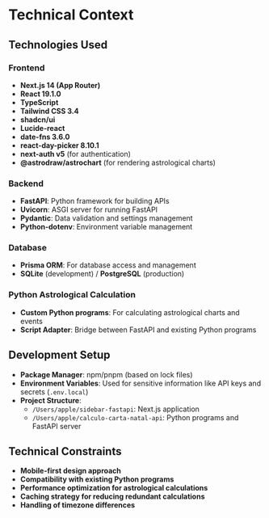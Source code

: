# Technical Context

## Technologies Used

### Frontend
- **Next.js 14 (App Router)**
- **React 19.1.0**
- **TypeScript**
- **Tailwind CSS 3.4**
- **shadcn/ui**
- **Lucide-react**
- **date-fns 3.6.0**
- **react-day-picker 8.10.1**
- **next-auth v5** (for authentication)
- **@astrodraw/astrochart** (for rendering astrological charts)

### Backend
- **FastAPI**: Python framework for building APIs
- **Uvicorn**: ASGI server for running FastAPI
- **Pydantic**: Data validation and settings management
- **Python-dotenv**: Environment variable management

### Database
- **Prisma ORM**: For database access and management
- **SQLite** (development) / **PostgreSQL** (production)

### Python Astrological Calculation
- **Custom Python programs**: For calculating astrological charts and events
- **Script Adapter**: Bridge between FastAPI and existing Python programs

## Development Setup

- **Package Manager**: npm/pnpm (based on lock files)
- **Environment Variables**: Used for sensitive information like API keys and secrets (`.env.local`)
- **Project Structure**:
  - `/Users/apple/sidebar-fastapi`: Next.js application
  - `/Users/apple/calculo-carta-natal-api`: Python programs and FastAPI server

## Technical Constraints

- **Mobile-first design approach**
- **Compatibility with existing Python programs**
- **Performance optimization for astrological calculations**
- **Caching strategy for reducing redundant calculations**
- **Handling of timezone differences**
